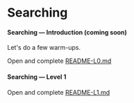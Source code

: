 # Searching


#### Searching &mdash; Introduction (coming soon)

Let's do a few warm-ups.

Open and complete [README-L0.md](README-L0.md)


#### Searching &mdash; Level 1

Open and complete [README-L1.md](README-L1.md)


